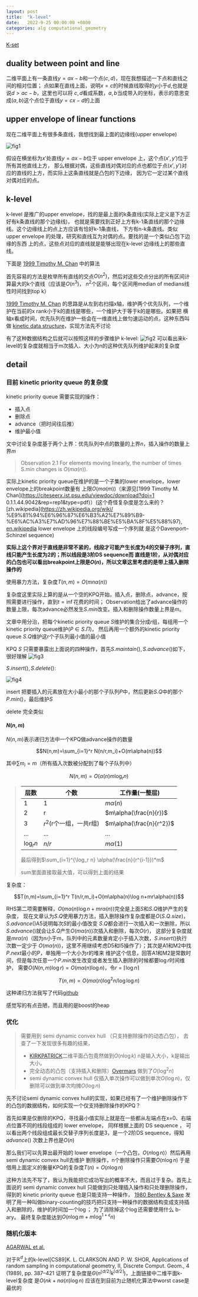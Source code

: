 ```yaml
---
layout: post
title:  "k-level"
date:   2022-9-25 00:00:00 +0800
categories: alg computational_geometry
---
```


[K-set](https://en.wikipedia.org/wiki/K-set_(geometry))

## duality between point and line

二维平面上有一条直线$y=ax-b$和一个点$(c,d)$，现在我想描述一下点和直线之间的相对位置；
点如果在直线上面，说明$x=c$的时候直线取得的$y$小于$d$,也就是说$d>ac-b$，这里也可以将
$c,d$看成系数，$a,b$当成带入的坐标，表示的意思变成$(a,b)$这个点位于直线$y=cx-d$的上面

## upper envelope of linear functions

现在二维平面上有很多条直线，我想找到最上面的边缘线(upper envelope)

![fig1]({{url}}/assets/image/k-level/fig1.svg)

假设在横坐标为$x'$处直线$y=ax-b$位于 upper envelope 上，这个点$(x',y')$位于所有其他直线上方，
那么根据对偶，这些直线对偶对应的点也都位于点$(x',y')$对应的直线的上方，而实际上这条直线就是凸包的下边缘，
因为它一定过某个直线对偶对应的点。

## k-level

k-level 是推广的upper envelope，找的是最上面的k条直线(实际上定义是下方正好有k条直线的那个边缘线)，
也就是需要找到正好上方有k-1条直线的那个边缘线。这个边缘线上的点上方应该有恰好k-1条直线，
下方有n-k条直线。类似upper envelope 的处理，研究和直线互为对偶的点。要找的是一个类似凸包下边缘的东西
上的点，这些点对应的直线就是能够出现在k-level 边缘线上的那些直线。

下面是
[1999 Timothy M. Chan](https://citeseerx.ist.psu.edu/viewdoc/download?doi=10.1.1.44.9042&rep=rep1&type=pdf)
中的算法

首先容易的方法是枚举所有直线的交点$O(n^2)$，然后对这些交点分出的所有区间计算最大的k个直线（应该是$O(n^3)$，
$n^2$个区间，每个区间用median of medians线性时间找到top k）

[1999 Timothy M. Chan](https://citeseerx.ist.psu.edu/viewdoc/download?doi=10.1.1.44.9042&rep=rep1&type=pdf)
的思路是从左到右扫描x轴，维护两个优先队列，一个维护在当前的x rank小于k的直线是哪些，一个维护大于等于k的是哪些。如果把
横轴x看成时间，优先队列在维护一些会在一维直线上做匀速运动的点，这种东西叫做
[kinetic data structure](https://en.wikipedia.org/wiki/Kinetic_data_structure)，实现方法先不讨论

有了这种数据结构之后就可以按照这样的步骤维护 k-level:
![fig2]({{url}}/assets/image/k-level/fig2.jpg)
可以看出来k-level的复杂度就相当于m次插入、大小为n的这种优先队列维护起来的复杂度
## detail

### 目前 kinetic priority queue 的复杂度

kinetic priority queue 需要实现的操作：
- 插入点
- 删除点
- advance（把时间往后推）
- 维护最小值

文中讨论复杂度基于两个上界：优先队列中点的数量的上界$n$，插入操作的数量上界$m$

> Observation 2.1 For elements moving linearly, the number of times S.min changes is $O(m\alpha(n))$.

实际上kinetic priority queue在维护的是一个子集的lower envelope，lower envelope上的breakpoint数量有
上限$O(m\alpha(m))$（来源见[1999 Timothy M. Chan](https://citeseerx.ist.psu.edu/viewdoc/download?doi=1
0.1.1.44.9042&rep=rep1&type=pdf)）(这个奇怪复杂度是怎么来的？[zh.wikipedia](https://zh.wikipedia.org/wiki/
%E9%81%94%E6%96%87%E6%B3%A2%E7%89%B9-%E6%AC%A3%E7%AD%96%E7%88%BE%E5%BA%8F%E5%88%97), [en.wikipedia](
https://en.wikipedia.org/wiki/Davenport%E2%80%93Schinzel_sequence) lower envelope 上的线段编号写成一个序列就
是这个Davenport–Schinzel sequence)

**实际上这个界对于直线是非常不紧的，线段才可能产生长度为4的交替子序列，直线只能产生长度为2的；所以线段是3阶DS sequence而
直线是1阶，从对偶对应的凸包也可以看出breakpoint上限是$O(n)$，所以文章这里考虑的是带上插入删除操作的**

<!-- *先考虑直接做这些操作的复杂度，我感觉插入删除操作比较少，推时间比较多。求lower envelope相当于凸包$O(n\log n)$，插入
删除主要影响advance操作，我觉得需要维护每个直线下一次出现交点是什么时候，这个东西可以用$O(n^2)$时间预处理；
或者说把整个kpq当成一个有序数组，按照在当前时间（横坐标）下的值（纵坐标）排序，advance只会交换其中
两个元素的位置，插入删除会影响插入位置和相邻位置的交点时间，这样貌似插入删除$O(n)$其他操作$O(1)$?* -->

使用暴力方法，复杂度$T(n,m)=O(mn\alpha(n))$

复杂度这里实际上算的是从一个空的KPQ开始，插入点，删除点，advance，按照需要进行操作，直到$t=\inf$花费的时间；
Observation给出了advance操作的数量上限，每次advance必然发生$S.min$改变。插入和删除操作数量上界是$m$。

文章中用分治，把每个kinetic priority queue $S$维护的集合分成$r$组，每组用一个kinetic priority queue维护($P\in S.\Pi$)，
然后再用一个额外的kinetic priority queue $S.Q$维护这r个子队列最小值的最小值

KPQ $S$ 只需要暴露出上面说的四种操作，首先$S.maintain(),S.advance()$如下，很好理解
![fig3]({{url}}/assets/image/k-level/fig3.jpg)

$S.insert(),S.delete()$:

![fig4]({{url}}/assets/image/k-level/fig4.jpg)

insert 把要插入的元素放在大小最小的那个子队列$P$中，然后更新$S.Q$中的那个$P.min()$，最后维护$S$

delete 完全类似

#### $N(n,m)$

$N(n,m)$表示递归方法中一个KPQ做advance操作的数量

$$N(n,m)=\sum_{i=1}^r  N(n/r,m_i)+O(m\alpha(n))$$

其中$\sum m_i=m$（所有插入次数被分配到了每个子队列中）

$$N(n,m)=O(\alpha(n) m\log_r n)$$


> |  层数  | 个数  |  工作量(一整层)  |
> |  ----  | ----  | ----  |
> | 1  | 1 | $m\alpha(n)$ |
> | 2  | r | $m\alpha(\frac{n}{r})$ |
> | 3  | $r^2$(r个一组，一共r组) | $m\alpha(\frac{n}{r^2})$ |
> |...|...|...|
> | $\log_r n$  | $n/r$ | $m\alpha(1)$ |
> 
> 最后得到$\sum_{i=1}^{\log_r n} \alpha(\frac{n}{r^{i-1}})*m$
> 
> sum里面直接取最大值，可以得到上面的结果

复杂度：

$$T(n,m)=\sum_{i=1}^r  T(n/r,m_i)+O(m\alpha(n)\log n+mr\alpha(n))$$

RHS第二项需要解释，$O(m\alpha(n)\log n+mr\alpha(n))$完全是上面$S$和$S.Q$维护产生的复杂度，
现在文章认为$S.Q$使用暴力方法，插入删除操作复杂度都是$O(S.Q.size)$，$S.advance()$A5说明每次$S$的最小值改变
$S.Q$都会进行一次插入和一次删除，所以$S.advance()$就会让$S.Q$产生$O(m\alpha(n))$次插入和删除，每次$O(r)$，
这部分复杂度就是$mr\alpha(n)$（因为n小于m，队列中的元素数量肯定小于插入次数，$S.insert()$执行次数一定少于
$O(m\alpha(n))$，这里不用继续考虑D5和I5操作了）；其次是A1和M2中找$P.next$最小的P，单独用一个大小为r的堆来
维护这个信息，回答A1和M2是常数时间，但是每次任意一个$P.min$发生改变或者发生插入删除的时候都要$\log r$时间维护，
需要$O(N(n,m)\log r)=O(m\alpha(n)\log n)$，令$r=\lceil \log n\rceil$

$$T(n,m)=O(m\alpha(n)\log^2 n/\log \log n)$$

这种递归方法我写了代码[github](https://github.com/congyu711/IncentiveAllocation/tree/main/k-level)

感觉写的有点丑陋，而且用的是boost的heap

### 优化

> 需要用到 semi dynamic convex hull （只支持删除操作的动态凸包）， 去查了一下发现很多有趣的结果，
> - [KIRKPATRICK](https://www.cs.princeton.edu/~chazelle/temp/451/451-2019/KirkSeidel.pdf)二维平面凸包竟然做到$O(n\log k)$ n是输入大小，k是输出大小。
> - 完全动态的凸包（支持插入和删除）[Overmars](https://www.sciencedirect.com/science/article/pii/002200008190012X) 做到了$O(\log^2 n)$
> - semi dynamic convex hull 仅插入单次操作可以做到单次$O(\log n)$，仅删除可以做到单次均摊$O(\log n)$

先不讨论semi dynamic convex hull的实现，如果已经有了一个维护删除操作下的凸包的数据结构，如何实现一个仅支持删除操作的KPQ？

首先如果是仅删除的KPQ，寻找最小值实际上就是在一些都从左端点在x=0、右端点位置不同的线段组成的 lower envelope，
同样根据上面的 DS sequence ， 可以看出两个线段组成最长交替子序列长度是3，是一个2阶DS sequence，得知$advance()$
次数上界也是$O(n)$

那么我们可以先算出最开始的 lower envelope（一个凸包，$O(n\log n)$）然后再用semi dynamic convex hull去维护
删除操作，n个删除操作只需要$O(n\log n)$ 于是借用上面定义的衡量KPQ的复杂度$T(n)=O(n\log n)$

这种方法先不写了，我认为我能把它成功写出的概率不大，而且过于复杂。首先上面说的 semi dynamic convex hull 只能做到只处理插入操作和只处理删除操作，
得到的 kinetic priority queue 也是只能支持一种操作，
[1980 Bentley & Saxe](https://www.sciencedirect.com/science/article/abs/pii/0196677480900152) 
发明了用一种叫做binary-counting的技巧把只支持一种操作的数据结构变成支持插入和删除的，维护的时间加一个$\log$；
为了消除掉这个$\log$还需要使用什么 b-ary。
最终复杂度能达到$O(n\log m+m\log^{1+\epsilon}n)$

### 随机化版本

[AGARWAL et al.](https://users.cs.duke.edu/~pankaj/publications/papers/k-vor.pdf)

对于$\mathbb{R}^d$上的k-level[CS89]K. L. CLARKSON AND P. W. SHOR, Applications of random sampling in computational geometry, II, Discrete Comput. Geom., 4 (1989), pp. 387–421 
证明了复杂度是$\Theta(n^{\lfloor d/2 \rfloor}k^{\lceil d/2 \rceil})$，上面链接中二维平面k-level复杂度
是$O(nk + n\alpha(n) \log n )$ 应该在到目前为止随机化算法中worst case是最优的

